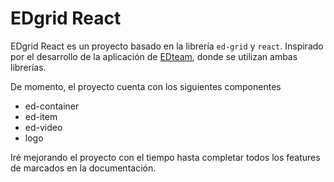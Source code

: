 # EDgrid React

EDgrid React es un proyecto basado en la librería `ed-grid` y `react`. Inspirado por el desarrollo de la aplicación de [EDteam](https://app.ed.team), donde se utilizan ambas librerías.

De momento, el proyecto cuenta con los siguientes componentes

- ed-container
- ed-item
- ed-video
- logo

Iré mejorando el proyecto con el tiempo hasta completar todos los features de marcados en la documentación.